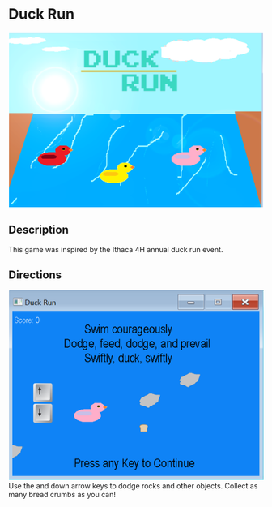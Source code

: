# Duck Run
![](./intro_screen.png)

## Description
This game was inspired by the Ithaca 4H annual duck run event.

## Directions
![](./instruction_screen.png)
Use the  and down arrow keys to dodge rocks and other objects. Collect as many bread crumbs as you can!
